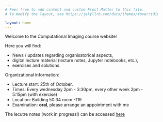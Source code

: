 ```yaml
---
# Feel free to add content and custom Front Matter to this file.
# To modify the layout, see https://jekyllrb.com/docs/themes/#overriding-theme-defaults

layout: home
---
```


Welcome to the Computational Imaging course website!

Here you will find:

* News / updates regarding organisatorical aspects,
* digital lecture material (lecture notes, Jupyter notebooks, etc.),
* exercises and solutions.

Organizational information:
* Lecture start: 25th of October.
* Times: Every wednesday 2pm - 3:30pm, every other week 2pm - 5:15pm (with exercise)
* Location: Building 50.34 room -119
* Examination: **oral**, please arrange an appointment with me

The lecutre notes (work in progress!) can be accessed [here](book/index.html)
